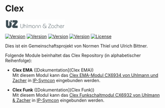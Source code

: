 # Clex  

[![Image](imgs/uhlmannzacher_logo.png)](https://uundz.com)  

[![Version](https://img.shields.io/badge/Symcon_Version-5.2>-red.svg)](https://www.symcon.de)
[![Version](https://img.shields.io/badge/Module_Version-1.00-blue.svg)]()
[![Version](https://img.shields.io/badge/Module_Build-1-blue.svg)]()
[![Version](https://img.shields.io/badge/Code-PHP-blue.svg)]()
[![License](https://img.shields.io/badge/License-CC%20BY--NC--SA%204.0-green.svg)](https://creativecommons.org/licenses/by-nc-sa/4.0/)  

Dies ist ein Gemeinschaftsprojekt von Normen Thiel und Ulrich Bittner.  

Folgende Module beinhaltet das Clex Repository (in alphabetischer Reihenfolge):  

- __Clex EMA__ ([Dokumentation](Clex EMA))  
	Mit diesem Modul kann das [Clex EMA-Modul CX6934 von Uhlmann und Zacher](https://uundz.com/systeme/komponenten/ema-modul.html) in [IP-Symcon](https://www.symcon.de/) eingebunden werden.
	
- __Clex Funk__ ([Dokumentation](Clex Funk))  
	Mit diesem Modul kann das [Clex Funkschaltmodul CX6932 von Uhlmann & Zacher](https://uundz.com) in [IP-Symcon](https://www.symcon.de/) eingebunden werden.


